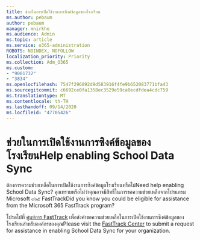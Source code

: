 ```yaml
---
title: ช่วยในการเปิดใช้งานการซิงค์ข้อมูลของโรงเรียน
ms.author: pebaum
author: pebaum
manager: mnirkhe
ms.audience: Admin
ms.topic: article
ms.service: o365-administration
ROBOTS: NOINDEX, NOFOLLOW
localization_priority: Priority
ms.collection: Adm_O365
ms.custom:
- "9001732"
- "3834"
ms.openlocfilehash: 7547f296892d9d583916f4fe9b652083771bfa43
ms.sourcegitcommit: c6692ce0fa1358ec3529e59ca0ecdfdea4cdc759
ms.translationtype: MT
ms.contentlocale: th-TH
ms.lasthandoff: 09/14/2020
ms.locfileid: "47705426"
---
```

# <a name="help-enabling-school-data-sync"></a><span data-ttu-id="63b2c-102">ช่วยในการเปิดใช้งานการซิงค์ข้อมูลของโรงเรียน</span><span class="sxs-lookup"><span data-stu-id="63b2c-102">Help enabling School Data Sync</span></span>

<span data-ttu-id="63b2c-103">ต้องการความช่วยเหลือในการเปิดใช้งานการซิงค์ข้อมูลโรงเรียนหรือไม่</span><span class="sxs-lookup"><span data-stu-id="63b2c-103">Need help enabling School Data Sync?</span></span> <span data-ttu-id="63b2c-104">คุณทราบหรือไม่ว่าคุณอาจมีสิทธิ์ในการขอความช่วยเหลือจากโปรแกรม Microsoft ๓๖๕ FastTrack</span><span class="sxs-lookup"><span data-stu-id="63b2c-104">Did you know you could be eligible for assistance from the Microsoft 365 FastTrack program?</span></span>

<span data-ttu-id="63b2c-105">โปรดไปที่ [ศูนย์การ FastTrack](https://www.microsoft.com/fasttrack) เพื่อส่งคำขอความช่วยเหลือในการเปิดใช้งานการซิงค์ข้อมูลของโรงเรียนสำหรับองค์กรของคุณ</span><span class="sxs-lookup"><span data-stu-id="63b2c-105">Please visit the [FastTrack Center](https://www.microsoft.com/fasttrack) to submit a request for assistance in enabling School Data Sync for your organization.</span></span>
